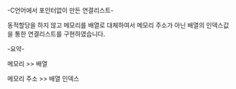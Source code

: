 -C언어에서 포인터없이 만든 연결리스트-

동적할당을 하지 않고 메모리를 배열로 대체하여서 메모리 주소가 아닌 배열의 인덱스값을 통한 연결리스트를 구현하였습니다.



-요약-

메모리 >> 배열

메모리 주소 >> 배열 인덱스
